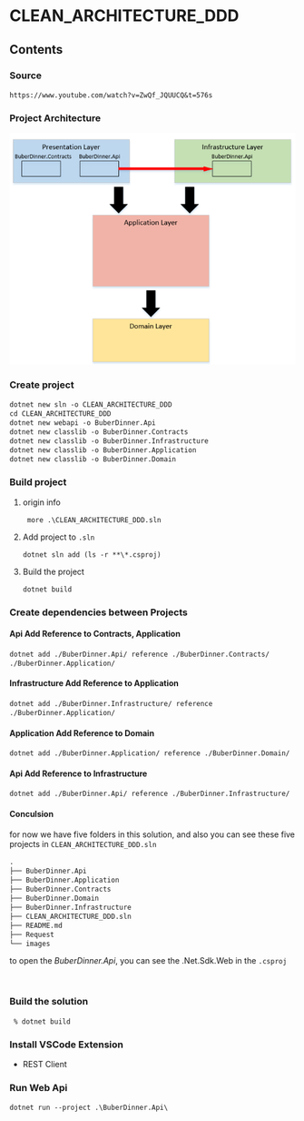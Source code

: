 # CLEAN_ARCHITECTURE_DDD

## Contents

### Source

    https://www.youtube.com/watch?v=ZwQf_JQUUCQ&t=576s

### Project Architecture

<img src="images/architecture.PNG" />

### Create project

```dotnetcli
dotnet new sln -o CLEAN_ARCHITECTURE_DDD
cd CLEAN_ARCHITECTURE_DDD
dotnet new webapi -o BuberDinner.Api
dotnet new classlib -o BuberDinner.Contracts
dotnet new classlib -o BuberDinner.Infrastructure
dotnet new classlib -o BuberDinner.Application
dotnet new classlib -o BuberDinner.Domain
```

### Build project

1.  origin info
    ```dotnetcli
     more .\CLEAN_ARCHITECTURE_DDD.sln
    ```
2.  Add project to `.sln`
    ```dotnetcli
    dotnet sln add (ls -r **\*.csproj)
    ```
3.  Build the project
    ```dotnetcli
    dotnet build
    ```

### Create dependencies between Projects

#### Api Add Reference to Contracts, Application

```dotnetcli
dotnet add ./BuberDinner.Api/ reference ./BuberDinner.Contracts/ ./BuberDinner.Application/
```

#### Infrastructure Add Reference to Application

```dotnetcli
dotnet add ./BuberDinner.Infrastructure/ reference ./BuberDinner.Application/
```

#### Application Add Reference to Domain

```dotnetcli
dotnet add ./BuberDinner.Application/ reference ./BuberDinner.Domain/
```

#### Api Add Reference to Infrastructure

```dotnetcli
dotnet add ./BuberDinner.Api/ reference ./BuberDinner.Infrastructure/
```

#### Conculsion

for now we have five folders in this solution, and also you can see these five projects in `CLEAN_ARCHITECTURE_DDD.sln`

```
.
├── BuberDinner.Api
├── BuberDinner.Application
├── BuberDinner.Contracts
├── BuberDinner.Domain
├── BuberDinner.Infrastructure
├── CLEAN_ARCHITECTURE_DDD.sln
├── README.md
├── Request
└── images
```

to open the _BuberDinner.Api_, you can see the .Net.Sdk.Web in the `.csproj`

<br>

### Build the solution

```dotnetcli
 % dotnet build
```

### Install VSCode Extension

- REST Client

### Run Web Api

```dotnetcli
dotnet run --project .\BuberDinner.Api\
```
